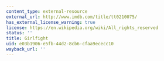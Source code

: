 ```yaml
---
content_type: external-resource
external_url: http://www.imdb.com/title/tt0210075/
has_external_license_warning: true
license: https://en.wikipedia.org/wiki/All_rights_reserved
status: ''
title: Girlfight
uid: e03b1906-e5fb-44d2-8cb6-cfaa9ececc10
wayback_url: ''
---
```

